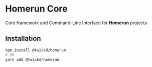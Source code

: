 # Homerun Core

Core framework and Command-Line Interface for **Homerun** projects

## Installation

```bash
npm install @twickd/homerun
# OR
yarn add @twickd/homerun
```
